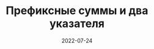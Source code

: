 ---
title: Префиксные суммы и два указателя
description: Префиксные суммы и два указателя
tags: ["algorithms", "java", "алгоритмы"]
icon: "fas fa-code"
image: "null"
date: 2022-07-24
keywords: "java, algorithms, алгоритмы"
order: 06
links: [
        {
          items: [
           { title: "Алгоритмы (курс Яндекс)", link: "/algoritmy-kurs-yandeks/" },
           { title: "Сложность, тестирование, особые случаи", link: "/slozhnost-testirovanie-osobye-sluchai/" },
           { title: "Линейный поиск", link: "/linejnyj-poisk/" },
           { title: "Множества", link: "/mnozhestva/" },
           { title: "Словари и сортировка подсчётом", link: "/slovari-i-sortirovka-podschyotom/" },
           { title: "Префиксные суммы и два указателя", link: "/prefiksnye-summy-i-dva-ukazatelya/" },
           { title: "Бинарный поиск", link: "/binarnyj-poisk/" },
           { title: "Сортировка событий", link: "/sortirovka-sobytij/" },
           { title: "Деревья", link: "/derevya/" }
          ]
        }
      ]
---